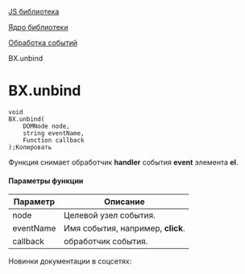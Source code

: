 [JS библиотека](/api_help/js_lib/index.php)

[Ядро библиотеки](/api_help/js_lib/kernel/index.php)

[Обработка событий](/api_help/js_lib/kernel/events/index.php)

BX.unbind

BX.unbind
=========

```
void
BX.unbind(
	DOMNode node, 
	string eventName,
	Function callback
);Копировать
```

Функция снимает обработчик **handler** события **event** элемента **el**.

#### Параметры функции

| Параметр | Описание |
| --- | --- |
| node | Целевой узел события. |
| eventName | Имя события, например, **click**. |
| callback | обработчик события. |

Новинки документации в соцсетях: